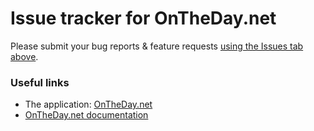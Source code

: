 # Issue tracker for OnTheDay.net

Please submit your bug reports & feature requests [using the Issues tab above](https://github.com/OnTheDay-net/bug-reports/issues).

### Useful links
- The application: [OnTheDay.net](https://www.ontheday.net)
- [OnTheDay.net documentation](https://github.com/OnTheDay-net/docs)
